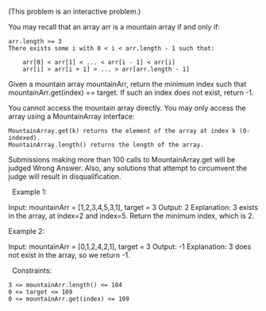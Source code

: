 (This problem is an interactive problem.)

You may recall that an array arr is a mountain array if and only if:


	arr.length >= 3
	There exists some i with 0 < i < arr.length - 1 such that:
	
		arr[0] < arr[1] < ... < arr[i - 1] < arr[i]
		arr[i] > arr[i + 1] > ... > arr[arr.length - 1]
	
	


Given a mountain array mountainArr, return the minimum index such that mountainArr.get(index) == target. If such an index does not exist, return -1.

You cannot access the mountain array directly. You may only access the array using a MountainArray interface:


	MountainArray.get(k) returns the element of the array at index k (0-indexed).
	MountainArray.length() returns the length of the array.


Submissions making more than 100 calls to MountainArray.get will be judged Wrong Answer. Also, any solutions that attempt to circumvent the judge will result in disqualification.

 
Example 1:

Input: mountainArr = [1,2,3,4,5,3,1], target = 3
Output: 2
Explanation: 3 exists in the array, at index=2 and index=5. Return the minimum index, which is 2.

Example 2:

Input: mountainArr = [0,1,2,4,2,1], target = 3
Output: -1
Explanation: 3 does not exist in the array, so we return -1.


 
Constraints:


	3 <= mountainArr.length() <= 104
	0 <= target <= 109
	0 <= mountainArr.get(index) <= 109

